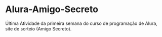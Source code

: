 # Alura-Amigo-Secreto
Última Atividade da primeira semana do curso de programação de Alura, site de sorteio (Amigo Secreto).
